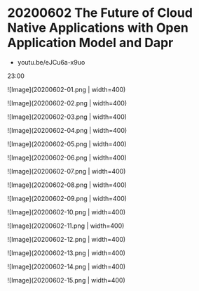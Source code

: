 # 20200602 The Future of Cloud Native Applications with Open Application Model and Dapr

* youtu.be/eJCu6a-x9uo

23:00

![Image](20200602-01.png | width=400)

![Image](20200602-02.png | width=400)

![Image](20200602-03.png | width=400)

![Image](20200602-04.png | width=400)

![Image](20200602-05.png | width=400)

![Image](20200602-06.png | width=400)

![Image](20200602-07.png | width=400)

![Image](20200602-08.png | width=400)

![Image](20200602-09.png | width=400)

![Image](20200602-10.png | width=400)

![Image](20200602-11.png | width=400)

![Image](20200602-12.png | width=400)

![Image](20200602-13.png | width=400)

![Image](20200602-14.png | width=400)

![Image](20200602-15.png | width=400)
